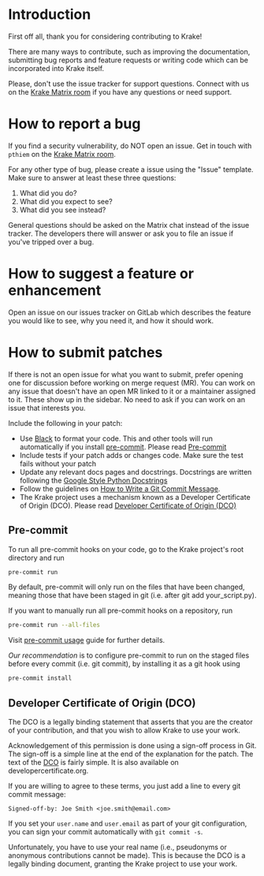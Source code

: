 # Introduction

First off all, thank you for considering contributing to Krake!

There are many ways to contribute, such as improving the documentation,
submitting bug reports and feature requests or writing code which can be
incorporated into Krake itself.

Please, don't use the issue tracker for support questions. Connect with us on
the [Krake Matrix room][krake-matrix] if you  have any questions or need
support.


# How to report a bug

If you find a security vulnerability, do NOT open an issue. Get in touch with
`pthiem` on the [Krake Matrix room][krake-matrix].

For any other type of bug, please create a issue using the "Issue" template.
Make sure to answer at least these three questions:

1. What did you do?
2. What did you expect to see?
3. What did you see instead?

General questions should be asked on the Matrix chat instead of the issue
tracker. The developers there will answer or ask you to file an issue if
you've tripped over a bug.


# How to suggest a feature or enhancement

Open an issue on our issues tracker on GitLab which describes the feature you
would like to see, why you need it, and how it should work.


# How to submit patches

If there is not an open issue for what you want to submit, prefer
opening one for discussion before working on merge request (MR). You can work on any
issue that doesn't have an open MR linked to it or a maintainer assigned
to it. These show up in the sidebar. No need to ask if you can work on
an issue that interests you.

Include the following in your patch:

- Use [Black][black] to format your code. This and other tools will run
automatically if you install [pre-commit][pre-commit]. Please read [Pre-commit](#pre-commit)
- Include tests if your patch adds or changes code. Make sure the test
fails without your patch
- Update any relevant docs pages and docstrings. Docstrings are written following
the [Google Style Python Docstrings][sphinx-google]
- Follow the guidelines on [How to Write a Git Commit Message][git-commit].
- The Krake project uses a mechanism known as a Developer Certificate of Origin
(DCO). Please read [Developer Certificate of Origin (DCO)](#developer-certificate-of-origin-dco)


## Pre-commit

To run all pre-commit hooks on your code, go to the Krake project's root directory and run

```bash
pre-commit run
```

By default, pre-commit will only run on the files that have been changed,
meaning those that have been staged in git (i.e. after git add your_script.py).

If you want to manually run all pre-commit hooks on a repository, run

```bash
pre-commit run --all-files
```
Visit [pre-commit usage][pre-commit-usage] guide for further details.

_Our recommendation_ is to configure pre-commit to run on the staged files before every commit
(i.e. git commit), by installing it as a git hook using

```bash
pre-commit install
```


## Developer Certificate of Origin (DCO)

The DCO is a legally binding statement that asserts that you are the
creator of your contribution, and that you wish to allow Krake to use your
work.

Acknowledgement of this permission is done using a sign-off process in Git.
The sign-off is a simple line at the end of the explanation for the patch. The
text of the [DCO](DCO.md) is fairly simple. It is also available on
developercertificate.org.

If you are willing to agree to these terms, you just add a line to every git
commit message:

`Signed-off-by: Joe Smith <joe.smith@email.com>`

If you set your `user.name` and `user.email` as part of your git
configuration, you can sign your commit automatically with `git commit -s`.

Unfortunately, you have to use your real name (i.e., pseudonyms or anonymous
contributions cannot be made). This is because the DCO is a legally binding
document, granting the Krake project to use your work.


<!-- References -->

[krake-matrix]: https://app.element.io/#/room/#krake:matrix.org
[git-commit]: https://chris.beams.io/posts/git-commit/
[sphinx-google]: https://www.sphinx-doc.org/en/master/usage/extensions/example_google.html
[black]: https://black.readthedocs.io
[pre-commit]: https://pre-commit.com
[pre-commit-usage]: https://pre-commit.com/#usage
